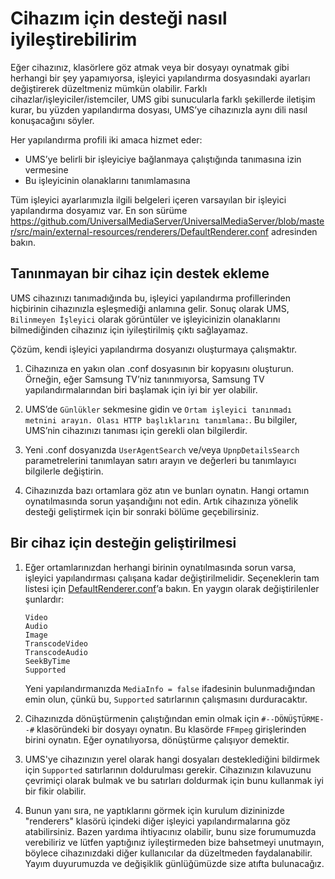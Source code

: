 # Cihazım için desteği nasıl iyileştirebilirim

Eğer cihazınız, klasörlere göz atmak veya bir dosyayı oynatmak gibi herhangi bir şey yapamıyorsa, işleyici yapılandırma dosyasındaki ayarları değiştirerek düzeltmeniz mümkün olabilir. Farklı cihazlar/işleyiciler/istemciler, UMS gibi sunucularla farklı şekillerde iletişim kurar, bu yüzden yapılandırma dosyası, UMS’ye cihazınızla aynı dili nasıl konuşacağını söyler.

Her yapılandırma profili iki amaca hizmet eder:
- UMS’ye belirli bir işleyiciye bağlanmaya çalıştığında tanımasına izin vermesine
- Bu işleyicinin olanaklarını tanımlamasına

Tüm işleyici ayarlarımızla ilgili belgeleri içeren varsayılan bir işleyici yapılandırma dosyamız var. En son sürüme https://github.com/UniversalMediaServer/UniversalMediaServer/blob/master/src/main/external-resources/renderers/DefaultRenderer.conf adresinden bakın.

## Tanınmayan bir cihaz için destek ekleme

UMS cihazınızı tanımadığında bu, işleyici yapılandırma profillerinden hiçbirinin cihazınızla eşleşmediği anlamına gelir. Sonuç olarak UMS, `Bilinmeyen İşleyici` olarak görüntüler ve işleyicinizin olanaklarını bilmediğinden cihazınız için iyileştirilmiş çıktı sağlayamaz.

Çözüm, kendi işleyici yapılandırma dosyanızı oluşturmaya çalışmaktır.
1. Cihazınıza en yakın olan .conf dosyasının bir kopyasını oluşturun. Örneğin, eğer Samsung TV’niz tanınmıyorsa, Samsung TV yapılandırmalarından biri başlamak için iyi bir yer olabilir.

1. UMS’de `Günlükler` sekmesine gidin ve `Ortam işleyici tanınmadı metnini arayın. Olası HTTP başlıklarını tanımlama:`. Bu bilgiler, UMS’nin cihazınızı tanıması için gerekli olan bilgilerdir.

1. Yeni .conf dosyanızda `UserAgentSearch` ve/veya `UpnpDetailsSearch` parametrelerini tanımlayan satırı arayın ve değerleri bu tanımlayıcı bilgilerle değiştirin.

1. Cihazınızda bazı ortamlara göz atın ve bunları oynatın. Hangi ortamın oynatılmasında sorun yaşandığını not edin. Artık cihazınıza yönelik desteği geliştirmek için bir sonraki bölüme geçebilirsiniz.

## Bir cihaz için desteğin geliştirilmesi

1. Eğer ortamlarınızdan herhangi birinin oynatılmasında sorun varsa, işleyici yapılandırması çalışana kadar değiştirilmelidir. Seçeneklerin tam listesi için [DefaultRenderer.conf](https://raw.github.com/UniversalMediaServer/UniversalMediaServer/master/src/main/external-resources/renderers/DefaultRenderer.conf)’a bakın. En yaygın olarak değiştirilenler şunlardır:
    ```
    Video
    Audio
    Image
    TranscodeVideo
    TranscodeAudio
    SeekByTime
    Supported
    ```
    Yeni yapılandırmanızda `MediaInfo = false` ifadesinin bulunmadığından emin olun, çünkü bu, `Supported` satırlarının çalışmasını durduracaktır.

1. Cihazınızda dönüştürmenin çalıştığından emin olmak için `#--DÖNÜŞTÜRME--#` klasöründeki bir dosyayı oynatın. Bu klasörde `FFmpeg` girişlerinden birini oynatın. Eğer oynatılıyorsa, dönüştürme çalışıyor demektir.

1. UMS'ye cihazınızın yerel olarak hangi dosyaları desteklediğini bildirmek için `Supported` satırlarının doldurulması gerekir. Cihazınızın kılavuzunu çevrimiçi olarak bulmak ve bu satırları doldurmak için bunu kullanmak iyi bir fikir olabilir.

1. Bunun yanı sıra, ne yaptıklarını görmek için kurulum dizininizde "renderers" klasörü içindeki diğer işleyici yapılandırmalarına göz atabilirsiniz. Bazen yardıma ihtiyacınız olabilir, bunu size forumumuzda verebiliriz ve lütfen yaptığınız iyileştirmeden bize bahsetmeyi unutmayın, böylece cihazınızdaki diğer kullanıcılar da düzeltmeden faydalanabilir. Yayım duyurumuzda ve değişiklik günlüğümüzde size atıfta bulunacağız.
